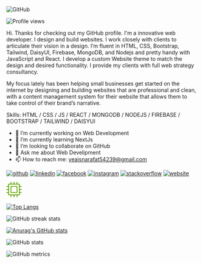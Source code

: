 ![GitHub](https://user-images.githubusercontent.com/96804432/183226845-1669d8fb-c416-43b0-93d7-ac3e43837a57.png)

![Profile views](https://gpvc.arturio.dev/mdarafatyeasin)  

Hi. Thanks for checking out my GitHub profile. I'm a innovative web developer. I design and build websites. I work closely with clients to articulate their vision in a design. I’m fluent in HTML, CSS, Bootstrap, Tailwind, DaisyUI, Firebase, MongoDB, and Nodejs and pretty handy with JavaScript and React. I develop a custom Website theme to match the design and desired functionality. I provide my clients with full web strategy consultancy.

My focus lately has been helping small businesses get started on the internet by designing and building websites that are professional and clean, with a content management system for their website that allows them to take control of their brand’s narrative.

Skills: HTML / CSS / JS  / REACT / MONGODB  / NODEJS / FIREBASE / BOOTSTRAP / TAILWIND / DAISYUI

- 🔭 I’m currently working on Web Development 
- 🌱 I’m currently learning NextJs 
- 👯 I’m looking to collaborate on GitHub 
- 💬 Ask me about Web Develipment 
- 📫 How to reach me: yeaisnarafat54239@gmail.com 


[<img src='https://cdn.jsdelivr.net/npm/simple-icons@3.0.1/icons/github.svg' alt='github' height='40'>](https://github.com/mdarafatyeasin)  [<img src='https://cdn.jsdelivr.net/npm/simple-icons@3.0.1/icons/linkedin.svg' alt='linkedin' height='40'>](https://www.linkedin.com/in/https://www.linkedin.com/in/md-yeasin-arafat-627067233//)  [<img src='https://cdn.jsdelivr.net/npm/simple-icons@3.0.1/icons/facebook.svg' alt='facebook' height='40'>](https://www.facebook.com/https://www.facebook.com/profile.php?id=100008908307991)  [<img src='https://cdn.jsdelivr.net/npm/simple-icons@3.0.1/icons/instagram.svg' alt='instagram' height='40'>](https://www.instagram.com/https://www.instagram.com/md_yeasin_25//)  [<img src='https://cdn.jsdelivr.net/npm/simple-icons@3.0.1/icons/stackoverflow.svg' alt='stackoverflow' height='40'>](https://stackoverflow.com/users/https://stackoverflow.com/users/19069592/yeasin-arafat)  [<img src='https://cdn.jsdelivr.net/npm/simple-icons@3.0.1/icons/icloud.svg' alt='website' height='40'>](https://super-cassata-bf3e21.netlify.app/)  

<a href='https://docs.github.com/en/developers'><img src='https://raw.githubusercontent.com/acervenky/animated-github-badges/master/assets/devbadge.gif' width='40' height='40'></a> 

[![Top Langs](https://github-readme-stats.vercel.app/api/top-langs/?username=mdarafatyeasin)](https://github.com/anuraghazra/github-readme-stats)

![GitHub streak stats](https://github-readme-streak-stats.herokuapp.com/?user=mdarafatyeasin) 

[![Anurag's GitHub stats](https://github-readme-stats.vercel.app/api?username=anuraghazra)](https://github.com/anuraghazra/github-readme-stats)

![GitHub stats](https://github-readme-stats.vercel.app/api?username=mdarafatyeasin&show_icons=true)  

![GitHub metrics](https://metrics.lecoq.io/mdarafatyeasin)  


